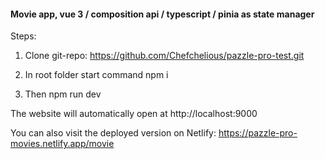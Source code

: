 <h4>
Movie app, vue 3 / composition api / typescript / pinia as state manager
</h4>

Steps:

1. Clone git-repo: https://github.com/Chefchelious/pazzle-pro-test.git

2. In root folder start command npm i

3. Then npm run dev

The website will automatically open at http://localhost:9000

You can also visit the deployed version on Netlify: https://pazzle-pro-movies.netlify.app/movie
